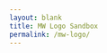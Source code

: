 ```yaml
---
layout: blank
title: MW Logo Sandbox
permalink: /mw-logo/
---
```

<style>
  body, html {
    height: 0;
  }
  canvas { width: 100vw; height: 100vh; }
  .p-responsive {
    padding: 0;
  }
</style>

<script src="/bower_components/three.js/build/three.min.js"></script>
<script src="/obj-loader.js"></script>

<script>

  var container;

  var camera, scene, renderer;

  var mouseX = 0, mouseY = 0;

  var windowHalfX = window.innerWidth / 2;
  var windowHalfY = window.innerHeight / 2;


  init();
  animate();


  function init() {

    container = document.createElement( 'div' );
    document.body.appendChild( container );

    camera = new THREE.PerspectiveCamera( 45, window.innerWidth / window.innerHeight, 1, 2000 );
    camera.position.z = 250;

    // scene

    scene = new THREE.Scene();

    var ambient = new THREE.AmbientLight( 0x101030 );
    scene.add( ambient );

    var directionalLight = new THREE.DirectionalLight( 0xffeedd );
    directionalLight.position.set( 0, 0, 1 );
    scene.add( directionalLight );

    // texture

    var manager = new THREE.LoadingManager();
    manager.onProgress = function ( item, loaded, total ) {

      console.log( item, loaded, total );

    };

    var texture = new THREE.Texture();

    var onProgress = function ( xhr ) {
      if ( xhr.lengthComputable ) {
        var percentComplete = xhr.loaded / xhr.total * 100;
        console.log( Math.round(percentComplete, 2) + '% downloaded' );
      }
    };

    var onError = function ( xhr ) {
    };


    var loader = new THREE.ImageLoader( manager );
    loader.load( 'textures/UV_Grid_Sm.jpg', function ( image ) {

      texture.image = image;
      texture.needsUpdate = true;

    } );

    // model

    var loader = new THREE.OBJLoader( manager );
    loader.load( '/mw_logo.obj', function ( object ) {

      object.traverse( function ( child ) {

        if ( child instanceof THREE.Mesh ) {

          //child.material.map = texture;

        }

      } );

      object.position.y = -20;
      object.rotation.x = 90;
      object.scale.x = 25;
      object.scale.y = 25;
      object.scale.z = 25;
      scene.add( object );

    }, onProgress, onError );

    //

    renderer = new THREE.WebGLRenderer();
    renderer.setPixelRatio( window.devicePixelRatio );
    renderer.setSize( window.innerWidth, window.innerHeight );
    container.appendChild( renderer.domElement );

    document.addEventListener( 'mousemove', onDocumentMouseMove, false );

    //

    window.addEventListener( 'resize', onWindowResize, false );

  }

  function onWindowResize() {

    windowHalfX = window.innerWidth / 2;
    windowHalfY = window.innerHeight / 2;

    camera.aspect = window.innerWidth / window.innerHeight;
    camera.updateProjectionMatrix();

    renderer.setSize( window.innerWidth, window.innerHeight );

  }

  function onDocumentMouseMove( event ) {

    mouseX = ( event.clientX - windowHalfX ) / 2;
    mouseY = ( event.clientY - windowHalfY ) / 2;

  }


  function animate() {

    requestAnimationFrame( animate );
    render();

  }

  function render() {

    camera.position.x += ( mouseX - camera.position.x ) * .02;
    camera.position.y += ( - mouseY - camera.position.y ) * .02;

    camera.lookAt( scene.position );

    renderer.render( scene, camera );

  }

</script>
